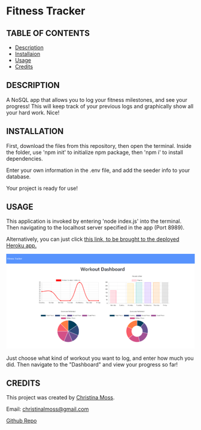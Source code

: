 # Fitness Tracker

## TABLE OF CONTENTS

* [Description](#description)
* [Installaion](#installation)
* [Usage](#usage)
* [Credits](#credits)

## DESCRIPTION

A NoSQL app that allows you to log your fitness milestones, and see your progress! This will keep track of your previous logs and graphically show all your hard work. Nice!

## INSTALLATION

First, download the files from this repository, then open the terminal. Inside the folder, use 'npm init' to initialize npm package, then 'npm i' to install dependencies. 

Enter your own information in the .env file, and add the seeder info to your database.

Your project is ready for use!

## USAGE

This application is invoked by entering 'node index.js' into the terminal. Then navigating to the localhost server specified in the app (Port 8989).

Alternatively, you can just click [this link, to be brought to the deployed Heroku app.](https://fitness-tracker-cmoss.herokuapp.com/)

![Deployed App](/public/images/deployed.png)

Just choose what kind of workout you want to log, and enter how much you did. Then navigate to the "Dashboard" and view your progress so far!

## CREDITS

This project was created by [Christina Moss](https://github.com/cmoss703).

Email: christinalmoss@gmail.com

[Github Repo](https://github.com/cmoss703/fitness-tracker)
